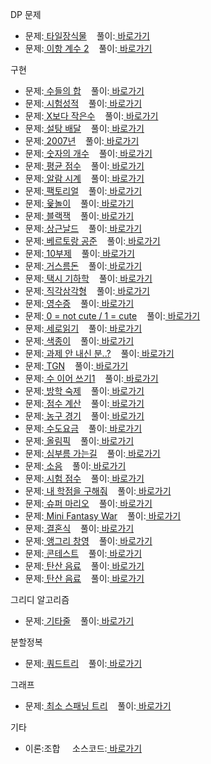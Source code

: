 DP 문제
<br>

<ul>
  <li>
    문제:<a href="https://programmers.co.kr/learn/courses/30/lessons/43104"> 타일장식물</a>&nbsp;&nbsp;&nbsp;
    풀이:<a href="https://github.com/kimyoungjae96/Algorithm/blob/master/programmers_43104.cpp"> 바로가기</a>
  </li>
  <li>
    문제:<a href="https://www.acmicpc.net/problem/11051"> 이항 계수 2</a>&nbsp;&nbsp;&nbsp;
    풀이:<a href="https://github.com/kimyoungjae96/Algorithm/blob/master/baekjoon_11051.cpp"> 바로가기</a>
  </li>
</ul>

구현

<ul>
  <li>
    문제:<a href="https://www.acmicpc.net/problem/1789"> 수들의 합</a>&nbsp;&nbsp;&nbsp;
    풀이:<a href="https://github.com/kimyoungjae96/Algorithm/blob/master/baekjoon_1789.cpp"> 바로가기</a>
  </li>
  <li>
    문제:<a href="https://www.acmicpc.net/problem/9498"> 시험성적</a>&nbsp;&nbsp;&nbsp;
    풀이:<a href="https://github.com/kimyoungjae96/Algorithm/blob/master/baekjoon_9498.cpp"> 바로가기</a>
  </li>
  <li>
    문제:<a href="https://www.acmicpc.net/problem/10871"> X보다 작은수</a>&nbsp;&nbsp;&nbsp;
    풀이:<a href="https://github.com/kimyoungjae96/Algorithm/blob/master/baekjoon_10871.cpp"> 바로가기</a>
  </li>
  <li>
    문제:<a href="https://www.acmicpc.net/problem/2839"> 설탕 배달</a>&nbsp;&nbsp;&nbsp;
    풀이:<a href="https://github.com/kimyoungjae96/Algorithm/blob/master/baekjoon_2839.cpp"> 바로가기</a>
  </li>
  <li>
    문제:<a href="https://www.acmicpc.net/problem/1924"> 2007년</a>&nbsp;&nbsp;&nbsp;
    풀이:<a href="https://github.com/kimyoungjae96/Algorithm/blob/master/baekjoon_1924.cpp"> 바로가기</a>
  </li>
  <li>
    문제:<a href="https://www.acmicpc.net/problem/2577"> 숫자의 개수</a>&nbsp;&nbsp;&nbsp;
    풀이:<a href="https://github.com/kimyoungjae96/Algorithm/blob/master/baekjoon_2577.cpp"> 바로가기</a>
  </li>
  <li>
    문제:<a href="https://www.acmicpc.net/problem/10039"> 평균 점수</a>&nbsp;&nbsp;&nbsp;
    풀이:<a href="https://github.com/kimyoungjae96/Algorithm/blob/master/baekjoon_10039.cpp"> 바로가기</a>
  </li>
  <li>
    문제:<a href="https://www.acmicpc.net/problem/2884"> 알람 시계</a>&nbsp;&nbsp;&nbsp;
    풀이:<a href="https://github.com/kimyoungjae96/Algorithm/blob/master/baekjoon_2884.cpp"> 바로가기</a>
  </li>
  <li>
    문제:<a href="https://www.acmicpc.net/problem/10872"> 팩토리얼</a>&nbsp;&nbsp;&nbsp;
    풀이:<a href="https://github.com/kimyoungjae96/Algorithm/blob/master/baekjoon_10872.cpp"> 바로가기</a>
  </li>
  <li>
    문제:<a href="https://www.acmicpc.net/problem/2490"> 윷놀이</a>&nbsp;&nbsp;&nbsp;
    풀이:<a href="https://github.com/kimyoungjae96/Algorithm/blob/master/baekjoon_2490.cpp"> 바로가기</a>
  </li>
  <li>
    문제:<a href="https://www.acmicpc.net/problem/2798"> 블랙잭</a>&nbsp;&nbsp;&nbsp;
    풀이:<a href="https://github.com/kimyoungjae96/Algorithm/blob/master/baekjoon_2798.cpp"> 바로가기</a>
  </li>
  <li>
    문제:<a href="https://www.acmicpc.net/problem/5543"> 상근날드</a>&nbsp;&nbsp;&nbsp;
    풀이:<a href="https://github.com/kimyoungjae96/Algorithm/blob/master/baekjoon_5538.cpp"> 바로가기</a>
  </li>
   <li>
    문제:<a href="https://www.acmicpc.net/problem/4948"> 베르토랑 공준</a>&nbsp;&nbsp;&nbsp;
    풀이:<a href="https://github.com/kimyoungjae96/Algorithm/blob/master/baekjoon_4948.cpp"> 바로가기</a>
  </li>
  <li>
    문제:<a href="https://www.acmicpc.net/problem/10797"> 10부제</a>&nbsp;&nbsp;&nbsp;
    풀이:<a href="https://github.com/kimyoungjae96/Algorithm/blob/master/baekjoon_10797.cpp"> 바로가기</a>
  </li>
  <li>
    문제:<a href="https://www.acmicpc.net/problem/5585"> 거스름돈</a>&nbsp;&nbsp;&nbsp;
    풀이:<a href="https://github.com/kimyoungjae96/Algorithm/blob/master/baekjoon_5585.cpp"> 바로가기</a>
  </li>
  <li>
    문제:<a href="https://www.acmicpc.net/problem/3053"> 택시 기하학</a>&nbsp;&nbsp;&nbsp;
    풀이:<a href="https://github.com/kimyoungjae96/Algorithm/blob/master/baekjoon_3053.cpp"> 바로가기</a>
  </li>
  <li>
    문제:<a href="https://www.acmicpc.net/problem/4153"> 직각삼각형</a>&nbsp;&nbsp;&nbsp;
    풀이:<a href="https://github.com/kimyoungjae96/Algorithm/blob/master/baekjoon_4153.cpp"> 바로가기</a>
  </li>
  <li>
    문제:<a href="https://www.acmicpc.net/problem/5565"> 영수증</a>&nbsp;&nbsp;&nbsp;
    풀이:<a href="https://github.com/kimyoungjae96/Algorithm/blob/master/baekjoon_5565.cpp"> 바로가기</a>
  </li>
  <li>
    문제:<a href="https://www.acmicpc.net/problem/10886"> 0 = not cute / 1 = cute</a>&nbsp;&nbsp;&nbsp;
    풀이:<a href="https://github.com/kimyoungjae96/Algorithm/blob/master/baekjoon_10886.cpp"> 바로가기</a>
  </li>
  <li>
    문제:<a href="https://www.acmicpc.net/problem/10798"> 세로읽기</a>&nbsp;&nbsp;&nbsp;
    풀이:<a href="https://github.com/kimyoungjae96/Algorithm/blob/master/baekjoon_10798.cpp"> 바로가기</a>
  </li>
  <li>
    문제:<a href="https://www.acmicpc.net/problem/2563"> 색종이</a>&nbsp;&nbsp;&nbsp;
    풀이:<a href="https://github.com/kimyoungjae96/Algorithm/blob/master/baekjoon_2563.cpp"> 바로가기</a>
  </li>
  <li>
    문제:<a href="https://www.acmicpc.net/problem/5597"> 과제 안 내신 분..?</a>&nbsp;&nbsp;&nbsp;
    풀이:<a href="https://github.com/kimyoungjae96/Algorithm/blob/master/baekjoon_5597.cpp"> 바로가기</a>
  </li>
  <li>
    문제:<a href="https://www.acmicpc.net/problem/5063"> TGN</a>&nbsp;&nbsp;&nbsp;
    풀이:<a href="https://github.com/kimyoungjae96/Algorithm/blob/master/baekjoon_5063.cpp"> 바로가기</a>
  </li>
  <li>
    문제:<a href="https://www.acmicpc.net/problem/1748"> 수 이어 쓰기1</a>&nbsp;&nbsp;&nbsp;
    풀이:<a href="https://github.com/kimyoungjae96/Algorithm/blob/master/baekjoon_1748.cpp"> 바로가기</a>
  </li>
  <li>
    문제:<a href="https://www.acmicpc.net/problem/5532"> 방학 숙제</a>&nbsp;&nbsp;&nbsp;
    풀이:<a href="https://github.com/kimyoungjae96/Algorithm/blob/master/baekjoon_5532.cpp"> 바로가기</a>
  </li>
   <li>
    문제:<a href="https://www.acmicpc.net/problem/2822"> 점수 계산</a>&nbsp;&nbsp;&nbsp;
    풀이:<a href="https://github.com/kimyoungjae96/Algorithm/blob/master/baekjoon_2822.cpp"> 바로가기</a>
  </li>
  <li>
    문제:<a href="https://www.acmicpc.net/problem/1159"> 농구 경기</a>&nbsp;&nbsp;&nbsp;
    풀이:<a href="https://github.com/kimyoungjae96/Algorithm/blob/master/baekjoon_1159.cpp"> 바로가기</a>
  </li>
  <li>
    문제:<a href="https://www.acmicpc.net/problem/10707"> 수도요금</a>&nbsp;&nbsp;&nbsp;
    풀이:<a href="https://github.com/kimyoungjae96/Algorithm/blob/master/baekjoon_10707.cpp"> 바로가기</a>
  </li>
  <li>
    문제:<a href="https://www.acmicpc.net/problem/8979"> 올림픽</a>&nbsp;&nbsp;&nbsp;
    풀이:<a href="https://github.com/kimyoungjae96/Algorithm/blob/master/baekjoon_8979.cpp"> 바로가기</a>
  </li>
  <li>
    문제:<a href="https://www.acmicpc.net/problem/5554"> 심부름 가는길</a>&nbsp;&nbsp;&nbsp;
    풀이:<a href="https://github.com/kimyoungjae96/Algorithm/blob/master/baekjoon_5554.cpp"> 바로가기</a>
  </li>
  <li>
    문제:<a href="https://www.acmicpc.net/problem/2935"> 소음</a>&nbsp;&nbsp;&nbsp;
    풀이:<a href="https://github.com/kimyoungjae96/Algorithm/blob/master/baekjoon_2935.cpp"> 바로가기</a>
  </li>
   <li>
    문제:<a href="https://www.acmicpc.net/problem/5596"> 시험 점수</a>&nbsp;&nbsp;&nbsp;
    풀이:<a href="https://github.com/kimyoungjae96/Algorithm/blob/master/baekjoon_5596.cpp"> 바로가기</a>
  </li>
  <li>
    문제:<a href="https://www.acmicpc.net/problem/10984"> 내 학점을 구해줘</a>&nbsp;&nbsp;&nbsp;
    풀이:<a href="https://github.com/kimyoungjae96/Algorithm/blob/master/baekjoon_10984.cpp"> 바로가기</a>
  </li>
  <li>
    문제:<a href="https://www.acmicpc.net/problem/2851"> 슈퍼 마리오</a>&nbsp;&nbsp;&nbsp;
    풀이:<a href="https://github.com/kimyoungjae96/Algorithm/blob/master/baekjoon_2851.cpp"> 바로가기</a>
  </li>
  <li>
    문제:<a href="https://www.acmicpc.net/problem/12790"> Mini Fantasy War</a>&nbsp;&nbsp;&nbsp;
    풀이:<a href="https://github.com/kimyoungjae96/Algorithm/blob/master/baekjoon_12790.cpp"> 바로가기</a>
  </li>
  <li>
    문제:<a href="https://www.acmicpc.net/problem/5567"> 결혼식</a>&nbsp;&nbsp;&nbsp;
    풀이:<a href="https://github.com/kimyoungjae96/Algorithm/blob/master/baekjoon_5567.cpp"> 바로가기</a>
  </li>
  <li>
    문제:<a href="https://www.acmicpc.net/problem/3034"> 앵그리 창영</a>&nbsp;&nbsp;&nbsp;
    풀이:<a href="https://github.com/kimyoungjae96/Algorithm/blob/master/baekjoon_3034.cpp"> 바로가기</a>
  </li>
  <li>
    문제:<a href="https://www.acmicpc.net/problem/5576"> 콘테스트</a>&nbsp;&nbsp;&nbsp;
    풀이:<a href="https://github.com/kimyoungjae96/Algorithm/blob/master/baekjoon_5576.cpp"> 바로가기</a>
  </li>
  <li>
    문제:<a href="https://www.acmicpc.net/problem/5032"> 탄산 음료</a>&nbsp;&nbsp;&nbsp;
    풀이:<a href="https://github.com/kimyoungjae96/Algorithm/blob/master/baekjoon_5032.cpp"> 바로가기</a>
  </li>
  <li>
    문제:<a href="https://www.acmicpc.net/problem/5032"> 탄산 음료</a>&nbsp;&nbsp;&nbsp;
    풀이:<a href="https://github.com/kimyoungjae96/Algorithm/blob/master/baekjoon_5032.cpp"> 바로가기</a>
  </li>
</ul>

그리디 알고리즘

<ul>
  <li>
    문제:<a href="https://www.acmicpc.net/problem/1049"> 기타줄</a>&nbsp;&nbsp;&nbsp;
    풀이:<a href="https://github.com/kimyoungjae96/Algorithm/blob/master/baekjoon_1049.cpp"> 바로가기</a>
  </li>
</ul>

분할정복

<ul>
  <li>
    문제:<a href="https://www.acmicpc.net/problem/1992"> 쿼드트리</a>&nbsp;&nbsp;&nbsp;
    풀이:<a href="https://github.com/kimyoungjae96/Algorithm/blob/master/baekjoon_1992.cpp"> 바로가기</a>
  </li>
</ul>

그래프

<ul>
  <li>
    문제:<a href="https://www.acmicpc.net/problem/1197"> 최소 스패닝 트리</a>&nbsp;&nbsp;&nbsp;
    풀이:<a href="https://github.com/kimyoungjae96/Algorithm/blob/master/baekjoon_1197.cpp"> 바로가기</a>
  </li>
</ul>

기타

<ul>
  <li>
    이론:조합 &nbsp;&nbsp;&nbsp;
    소스코드:<a href="https://github.com/kimyoungjae96/Algorithm/blob/master/combination.cpp"> 바로가기</a>
  </li>
</ul>
